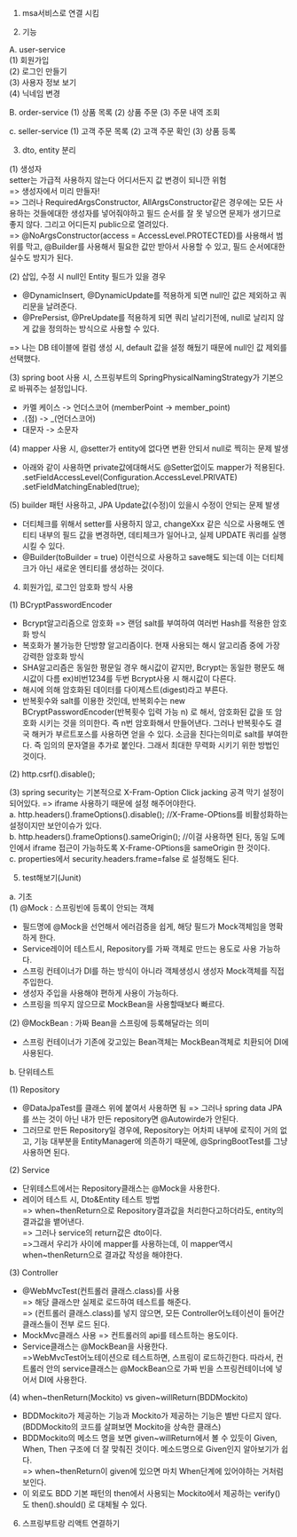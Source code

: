 1. msa서비스로 연결 시킴  


2. 기능  

A. user-service  
(1) 회원가입   
(2) 로그인 만들기  
(3) 사용자 정보 보기  
(4) 닉네임 변경
   
B. order-service
(1) 상품 목록
(2) 상품 주문
(3) 주문 내역 조회

c. seller-service
(1) 고객 주문 목록
(2) 고객 주문 확인
(3) 상품 등록


3. dto, entity 분리

(1) 생성자  
setter는 가급적 사용하지 않는다 어디서든지 값 변경이 되니깐 위험  
=> 생성자에서 미리 만들자!  
=> 그러나 RequiredArgsConstructor, AllArgsConstructor같은 경우에는 모든 사용하는 것들에대한
  생성자를 넣어줘야하고 필드 순서를 잘 못 넣으면 문제가 생기므로 좋지 않다.
  그리고 어디든지 public으로 열려있다.  
=> @NoArgsConstructor(access = AccessLevel.PROTECTED)를 사용해서
  범위를 막고, @Builder를 사용해서 필요한 값만 받아서 사용할 수 있고, 필드 순서에대한 실수도 방지가 된다.

(2) 삽입, 수정 시 null인 Entity 필드가 있을 경우
- @DynamicInsert, @DynamicUpdate를 적용하게 되면 null인 값은 제외하고
쿼리문을 날려준다.  
- @PrePersist, @PreUpdate를 적용하게 되면 쿼리 날리기전에,
null로 날리지 않게 값을 정의하는 방식으로 사용할 수 있다.  
  
=> 나는 DB 테이블에 컬럼 생성 시, default 값을 설정 해뒀기 때문에
  null인 값 제외를 선택했다.

(3) spring boot 사용 시, 스프링부트의 SpringPhysicalNamingStrategy가 기본으로 바꿔주는 설정입니다.
- 카멜 케이스 -> 언더스코어  (memberPoint -> member_point)
- .(점) -> _(언더스코어)
- 대문자 -> 소문자

(4) mapper 사용 시, @setter가 entity에 없다면 변환 안되서 null로 찍히는 문제 발생  
- 아래와 같이 사용하면 private값에대해서도 @Setter없이도 mapper가 적용된다.  
.setFieldAccessLevel(Configuration.AccessLevel.PRIVATE)
.setFieldMatchingEnabled(true);

(5) builder 패턴 사용하고, JPA Update값(수정)이 있을시 수정이 안되는 문제 발생  
-  더티체크를 위해서 setter를 사용하지 않고, changeXxx 같은 식으로 사용해도 엔티티 내부의 필드 값을 변경하면, 데티체크가 일어나고, 실제 UPDATE 쿼리를 실행시킬 수 있다.
-  @Builder(toBuilder = true) 이런식으로 사용하고 save해도 되는데 이는 더티체크가 아닌 새로운 엔티티를 생성하는 것이다.

4. 회원가입, 로그인 암호화 방식 사용

(1) BCryptPasswordEncoder  
- Bcrypt알고리즘으로 암호화 => 랜덤 salt를 부여하여 여러번 Hash를 적용한 암호화 방식
- 복호화가 불가능한 단방향 알고리즘이다. 현재 사용되는 해시 알고리즘 중에 가장 강력한 암호화 방식  
- SHA알고리즘은 동일한 평문일 경우 해시값이 같지만, Bcrypt는 동일한 평문도 해시값이 다름 ex)비번1234를 두번 Bcrypt사용 시 해시값이 다른다.  
- 해시에 의해 암호화된 데이터를 다이제스트(digest)라고 부른다.
- 반복횟수와 salt를 이용한 것인데, 반복회수는 new BCryptPasswordEncoder(반복횟수 입력 가능 n) 로 해서,
암호화된 값을 또 암호화 시키는 것을 의미한다. 즉 n번 암호화해서 만들어낸다. 그러나 반복횟수도 결국 해커가 
  부르트포스를 사용하면 얻을 수 있다. 소금을 친다는의미로 salt를 부여한다. 즉 임의의 문자열을 추가로 붙인다.
  그래서 최대한 무력화 시키기 위한 방법인 것이다.

(2) http.csrf().disable();

(3) spring security는 기본적으로 X-Fram-Option Click jacking 공격 막기 설정이 되어있다.
=> iframe 사용하기 때문에 설정 해주어야한다.  
a. http.headers().frameOptions().disable(); //X-Frame-OPtions를 비활성화하는 설정이지만 보안이슈가 있다.  
b. http.headers().frameOptions().sameOrigin(); //이걸 사용하면 된다, 동일 도메인에서 iframe 접근이 가능하도록 X-Frame-OPtions을 sameOrigin 한 것이다.  
c. properties에서 security.headers.frame=false 로 설정해도 된다.

5. test해보기(Junit)  

a. 기초  
(1) @Mock : 스프링빈에 등록이 안되는 객체
- 필드명에 @Mock을 선언해서 에러검증을 쉽게, 해당 필드가 Mock객체임을 명확하게 한다.  
- Service레이어 테스트시, Repository를 가짜 객체로 만드는 용도로 사용 가능하다.  
- 스프링 컨테이너가 DI를 하는 방식이 아니라 객체생성시 생성자 Mock객체를 직접 주입한다.  
- 생성자 주입을 사용해야 편하게 사용이 가능하다.  
- 스프링을 띄우지 않으므로 MockBean을 사용할때보다 빠르다.  

(2) @MockBean : 가짜 Bean을 스프링에 등록해달라는 의미
- 스프링 컨테이너가 기존에 갖고있는 Bean객체는 MockBean객체로 치환되어 DI에 사용된다.

b. 단위테스트  

(1) Repository
- @DataJpaTest를 클래스 위에 붙여서 사용하면 됨 => 그러나 spring data JPA를 쓰는 것이 아닌 내가 만든 repository면 @Autowirde가 안된다.    
- 그러므로 만든 Repository일 경우에, Repository는 어차피 내부에 로직이 거의 없고, 기능 대부분을 EntityManager에 의존하기 때문에, @SpringBootTest를 그냥 사용하면 된다.  
  
(2) Service  
- 단위테스트에서는 Repository클래스는 @Mock을 사용한다.
- 레이어 테스트 시, Dto&Entity 테스트 방법  
=> when~thenReturn으로 Repository결과값을 처리한다고하더라도, entity의 결과값을 뱉어낸다.  
=> 그러나 service의 return값은 dto이다.  
=>그래서 우리가 사이에 mapper를 사용하는데, 이 mapper역시 when~thenReturn으로 결과값 작성을 해야한다.

(3) Controller  

- @WebMvcTest(컨트롤러 클래스.class)를 사용  
=> 해당 클래스만 실제로 로드하여 테스트를 해준다.  
=> (컨트롤러 클래스.class)를 넣지 않으면, 모든 Controller어노테이션이 들어간 클래스들이 전부 로드 된다.  
- MockMvc클래스 사용 => 컨트롤러의 api를 테스트하는 용도이다.  
- Service클래스는 @MockBean을 사용한다.  
=>WebMvcTest어노테이션으로 테스트하면, 스프링이 로드하긴한다. 따라서, 컨트롤러 안의 service클래스는 @MockBean으로 가짜 빈을 스프링컨테이너에 넣어서 DI에 사용한다.  

(4) when~thenReturn(Mockito) vs given~willReturn(BDDMockito)   
- BDDMockito가 제공하는 기능과 Mockito가 제공하는 기능은 별반 다르지 않다.(BDDMockito의 코드를 살펴보면 Mockito을 상속한 클래스)    
- BDDMockito의 메소드 명을 보면 given~willReturn에서 볼 수 있듯이 Given, When, Then 구조에 더 잘 맞춰진 것이다. 메소드명으로 Given인지 알아보기가 쉽다.  
=> when~thenReturn이 given에 있으면 마치 When단계에 있어야하는 거처럼 보인다.  
- 이 외로도 BDD 기본 패턴의 then에서 사용되는 Mockito에서 제공하는 verify() 도 then().should() 로 대체될 수 있다.  

6. 스프링부트랑 리액트 연결하기
